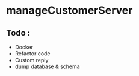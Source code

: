 # manageCustomerServer

## Todo :
* Docker
* Refactor code 
* Custom reply 
* dump database & schema
